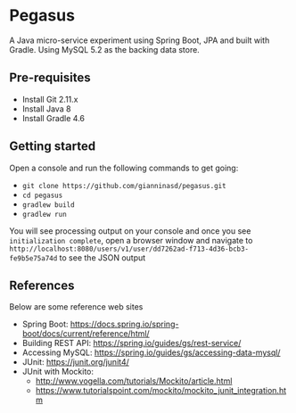 Pegasus
================
A Java micro-service experiment using Spring Boot, JPA and built with Gradle. Using MySQL 5.2 as the backing data store.

## Pre-requisites
* Install Git 2.11.x
* Install Java 8
* Install Gradle 4.6

## Getting started
Open a console and run the following commands to get going:
* `git clone https://github.com/gianninasd/pegasus.git`
* `cd pegasus`
* `gradlew build`
* `gradlew run`

You will see processing output on your console and once you see `initialization complete`, open a browser window and navigate to `http://localhost:8080/users/v1/user/dd7262ad-f713-4d36-bcb3-fe9b5e75a74d` to see the JSON output

## References
Below are some reference web sites
* Spring Boot: https://docs.spring.io/spring-boot/docs/current/reference/html/
* Building REST API: https://spring.io/guides/gs/rest-service/
* Accessing MySQL: https://spring.io/guides/gs/accessing-data-mysql/
* JUnit: https://junit.org/junit4/
* JUnit with Mockito: 
  * http://www.vogella.com/tutorials/Mockito/article.html
  * https://www.tutorialspoint.com/mockito/mockito_junit_integration.htm